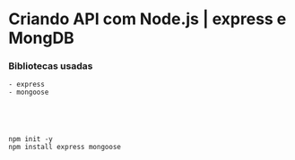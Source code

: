 # Criando API com Node.js  | express e MongDB

### Bibliotecas usadas
    - express
    - mongoose





    npm init -y
    npm install express mongoose